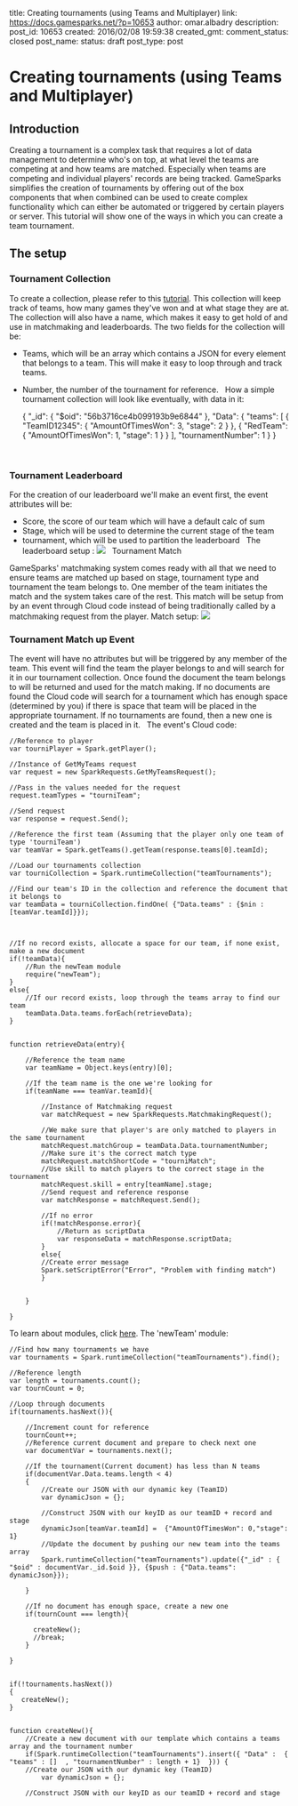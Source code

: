 title: Creating tournaments (using Teams and Multiplayer)
link: https://docs.gamesparks.net/?p=10653
author: omar.albadry
description: 
post_id: 10653
created: 2016/02/08 19:59:38
created_gmt: 
comment_status: closed
post_name: 
status: draft
post_type: post

# Creating tournaments (using Teams and Multiplayer)

## Introduction

Creating a tournament is a complex task that requires a lot of data management to determine who's on top, at what level the teams are competing at and how teams are matched. Especially when teams are competing and individual players' records are being tracked. GameSparks simplifies the creation of tournaments by offering out of the box components that when combined can be used to create complex functionality which can either be automated or triggered by certain players or server. This tutorial will show one of the ways in which you can create a team tournament.  

## The setup

### Tournament Collection

To create a collection, please refer to this [tutorial](/developer-portal/nosql). This collection will keep track of teams, how many games they've won and at what stage they are at. The collection will also have a name, which makes it easy to get hold of and use in matchmaking and leaderboards. The two fields for the collection will be: 

  * Teams, which will be an array which contains a JSON for every element that belongs to a team. This will make it easy to loop through and track teams.
  * Number, the number of the tournament for reference.
  How a simple tournament collection will look like eventually, with data in it:
    
    
    {
     "_id": {
      "$oid": "56b3716ce4b099193b9e6844"
     },
     "Data": {
      "teams": [
       {
        "TeamID12345": {
         "AmountOfTimesWon": 3,
         "stage": 2
        }
       },
       {
        "RedTeam": {
         "AmountOfTimesWon": 1,
         "stage": 1
        }
       }
      ],
      "tournamentNumber": 1
     }
    }

 

### Tournament Leaderboard

For the creation of our leaderboard we'll make an event first, the event attributes will be: 

  * Score, the score of our team which will have a default calc of sum
  * Stage, which will be used to determine the current stage of the team
  * tournament, which will be used to partition the leaderboard
 
The leaderboard setup : ![](/wp-content/uploads/2016/02/bandicam-2016-02-08-19-30-36-155-300x157.jpg)
  Tournament Match 

GameSparks' matchmaking system comes ready with all that we need to ensure teams are matched up based on stage, tournament type and tournament the team belongs to. One member of the team initiates the match and the system takes care of the rest. This match will be setup from by an event through Cloud code instead of being traditionally called by a matchmaking request from the player.
Match setup: ![](/wp-content/uploads/2016/02/bandicam-2016-02-08-19-50-00-543-300x86.jpg)
   

### Tournament Match up Event

The event will have no attributes but will be triggered by any member of the team. This event will find the team the player belongs to and will search for it in our tournament collection. Once found the document the team belongs to will be returned and used for the match making. If no documents are found the Cloud code will search for a tournament which has enough space (determined by you) if there is space that team will be placed in the appropriate tournament. If no tournaments are found, then a new one is created and the team is placed in it.   The event's Cloud code:
    
    
    //Reference to player
    var tourniPlayer = Spark.getPlayer();
    
    //Instance of GetMyTeams request
    var request = new SparkRequests.GetMyTeamsRequest();
    
    //Pass in the values needed for the request
    request.teamTypes = "tourniTeam";
    
    //Send request
    var response = request.Send();
    
    //Reference the first team (Assuming that the player only one team of type 'tourniTeam')
    var teamVar = Spark.getTeams().getTeam(response.teams[0].teamId);
    
    //Load our tournaments collection
    var tourniCollection = Spark.runtimeCollection("teamTournaments");
    
    //Find our team's ID in the collection and reference the document that it belongs to
    var teamData = tourniCollection.findOne( {"Data.teams" : {$nin : [teamVar.teamId]}});
    
    
    
    //If no record exists, allocate a space for our team, if none exist, make a new document
    if(!teamData){
        //Run the newTeam module
        require("newTeam");
    }
    else{
        //If our record exists, loop through the teams array to find our team
        teamData.Data.teams.forEach(retrieveData);
    }
    
    
    function retrieveData(entry){
        
        //Reference the team name
        var teamName = Object.keys(entry)[0];
        
        //If the team name is the one we're looking for
        if(teamName === teamVar.teamId){
          
            //Instance of Matchmaking request
            var matchRequest = new SparkRequests.MatchmakingRequest();
           
            //We make sure that player's are only matched to players in the same tournament
            matchRequest.matchGroup = teamData.Data.tournamentNumber;
            //Make sure it's the correct match type
            matchRequest.matchShortCode = "tourniMatch";
            //Use skill to match players to the correct stage in the tournament
            matchRequest.skill = entry[teamName].stage;
            //Send request and reference response
            var matchResponse = matchRequest.Send();
            
            //If no error
            if(!matchResponse.error){
                //Return as scriptData
                var responseData = matchResponse.scriptData;
            }
            else{
            //Create error message
            Spark.setScriptError("Error", "Problem with finding match")
            }
          
          
        }
        
    }

To learn about modules, click [here](/developer-portal/cloud-code). The 'newTeam' module: 
    
    
    //Find how many tournaments we have
    var tournaments = Spark.runtimeCollection("teamTournaments").find();
    
    //Reference length
    var length = tournaments.count();
    var tournCount = 0;
    
    //Loop through documents
    if(tournaments.hasNext()){
        
        //Increment count for reference
        tournCount++;
        //Reference current document and prepare to check next one
        var documentVar = tournaments.next();
        
        //If the tournament(Current document) has less than N teams 
        if(documentVar.Data.teams.length < 4)
        {
            //Create our JSON with our dynamic key (TeamID)
            var dynamicJson = {};
            
            //Construct JSON with our keyID as our teamID + record and stage
            dynamicJson[teamVar.teamId] =  {"AmountOfTimesWon": 0,"stage": 1}
            //Update the document by pushing our new team into the teams array
            Spark.runtimeCollection("teamTournaments").update({"_id" : { "$oid" : documentVar._id.$oid }}, {$push : {"Data.teams": dynamicJson}});
            
        }
        
        //If no document has enough space, create a new one
        if(tournCount === length){
            
          createNew();
          //break;
        }
        
    }
    
    
    if(!tournaments.hasNext())
    {
       createNew();
    }
    
    
    function createNew(){
        //Create a new document with our template which contains a teams array and the tournament number
        if(Spark.runtimeCollection("teamTournaments").insert({ "Data" :  { "teams" : []  , "tournamentNumber" : length + 1}  })) {
        //Create our JSON with our dynamic key (TeamID)
            var dynamicJson = {};
            
        //Construct JSON with our keyID as our teamID + record and stage